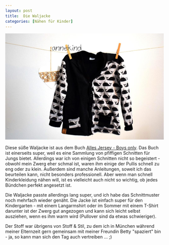 ```yaml
---
layout: post
title:  Die Waljacke
categories: [Nähen für Kinder]
---
```


![](/images/2021-12-19-waljacke.JPG)

Diese süße Waljacke ist aus dem Buch [Alles Jersey - Boys only](https://www.osiander.de/shop/home/artikeldetails/A1047931387).
Das Buch ist einerseits super, weil es eine Sammlung von pfiffigen Schnitten für Jungs bietet. Allerdings war ich von einigen Schnitten nicht so begeistert - obwohl mein Zwerg eher schmal ist, waren ihm einige der Pullis schnell zu eng oder zu klein. Außerdem sind manche Anleitungen, soweit ich das beurteilen kann, nicht besonders professionell. Aber wenn man schnell Kinderkleidung nähen will, ist es vielleicht auch nicht so wichtig, ob jedes Bündchen perfekt angesetzt ist.

Die Waljacke passte allerdings lang super, und ich habe das Schnittmuster noch mehrfach wieder genäht.
Die Jacke ist einfach super für den Kindergarten - mit einem Langarmshirt oder im Sommer mit einem T-Shirt darunter ist der Zwerg gut angezogen und kann sich leicht selbst ausziehen, wenn es ihm warm wird (Pullover sind da etwas schwieriger).

Der Stoff war übrigens von Stoff & Stil, zu dem ich in München während meiner Elternzeit gern gemeinsam mit meiner Freundin Betty "spaziert" bin - ja, so kann man sich den Tag auch vertreiben ... ;)

